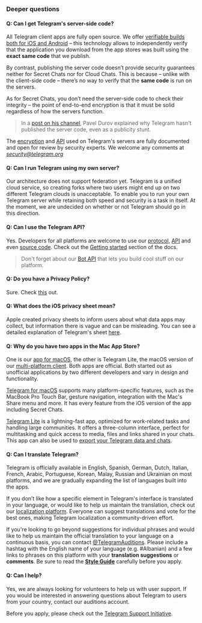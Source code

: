 ### [](#deeper-questions)Deeper questions

#### [](#q-can-i-get-telegram-39s-server-side-code)Q: Can I get Telegram's server-side code?

All Telegram client apps are fully open source. We offer [verifiable builds both for iOS and Android](https://core.telegram.org/reproducible-builds) – this technology allows to independently verify that the application you download from the app stores was built using the **exact same code** that we publish.

By contrast, publishing the server code doesn’t provide security guarantees neither for Secret Chats nor for Cloud Chats. This is because – unlike with the client-side code – there’s no way to verify that the **same code** is run on the servers.

As for Secret Chats, you don’t need the server-side code to check their integrity – the point of end-to-end encryption is that it must be solid regardless of how the servers function.

> In a [post on his channel](https://t.me/durov/146), Pavel Durov explained why Telegram hasn't published the server code, even as a publicity stunt.

The [encryption](https://core.telegram.org/mtproto) and [API](https://core.telegram.org/) used on Telegram's servers are fully documented and open for review by security experts. We welcome any comments at *security@telegram.org*

#### [](#q-can-i-run-telegram-using-my-own-server)Q: Can I run Telegram using my own server?

Our architecture does not support federation yet. Telegram is a unified cloud service, so creating forks where two users might end up on two different Telegram clouds is unacceptable. To enable you to run your own Telegram server while retaining both speed and security is a task in itself. At the moment, we are undecided on whether or not Telegram should go in this direction.

#### [](#q-can-i-use-the-telegram-api)Q: Can I use the Telegram API?

Yes. Developers for all platforms are welcome to use our [protocol](https://core.telegram.org/mtproto), [API](https://core.telegram.org/api) and even [source code](https://telegram.org/apps#source-code). Check out the [Getting started](https://core.telegram.org/api#getting-started) section of the docs.

> Don't forget about our [Bot API](https://core.telegram.org/bots) that lets you build cool stuff on our platform.

#### [](#q-do-you-have-a-privacy-policy)Q: Do you have a Privacy Policy?

Sure. Check [this](https://telegram.org/privacy) out.

#### [](#q-what-does-the-ios-privacy-sheet-mean)Q: What does the iOS privacy sheet mean?

Apple created privacy sheets to inform users about what data apps may collect, but information there is vague and can be misleading. You can see a detailed explanation of Telegram's sheet [here](https://telegram.org/apple_privacy).

#### [](#q-why-do-you-have-two-apps-in-the-mac-app-store)Q: Why do you have two apps in the Mac App Store?

One is our [app for macOS](https://macos.telegram.org/), the other is Telegram Lite, the macOS version of our [multi-platform client](https://desktop.telegram.org/). Both apps are official. Both started out as unofficial applications by two different developers and vary in design and functionality.

[Telegram for macOS](https://macos.telegram.org/) supports many platform-specific features, such as the MacBook Pro Touch Bar, gesture navigation, integration with the Mac's Share menu and more. It has every feature from the iOS version of the app including Secret Chats.

[Telegram Lite](https://desktop.telegram.org/) is a lightning-fast app, optimized for work-related tasks and handling large communities. It offers a three-column interface, perfect for multitasking and quick access to media, files and links shared in your chats. This app can also be used to [export your Telegram data and chats](https://telegram.org/blog/export-and-more).

#### [](#q-can-i-translate-telegram)Q: Can I translate Telegram?

Telegram is officially available in English, Spanish, German, Dutch, Italian, French, Arabic, Portuguese, Korean, Malay, Russian and Ukrainian on most platforms, and we are gradually expanding the list of languages built into the apps.

If you don’t like how a specific element in Telegram's interface is translated in your language, or would like to help us maintain the translation, check out our [localization platform](https://translations.telegram.org/). Everyone can suggest translations and vote for the best ones, making Telegram localization a community-driven effort.

If you're looking to go beyond suggestions for individual phrases and would like to help us maintain the official translation to your language on a continuous basis, you can contact [@TelegramAuditions](https://t.me/telegramauditions). Please include a hashtag with the English name of your language (e.g. #Albanian) and a few links to phrases on this platform with your **translation suggestions** or **comments**. Be sure to read the [**Style Guide**](https://translations.telegram.org/#style-guide) carefully before you apply.

#### [](#q-can-i-help)Q: Can I help?

Yes, we are always looking for volunteers to help us with user support. If you would be interested in answering questions about Telegram to users from your country, contact our auditions account.

Before you apply, please check out the [Telegram Support Initiative](https://core.telegram.org/tsi).
